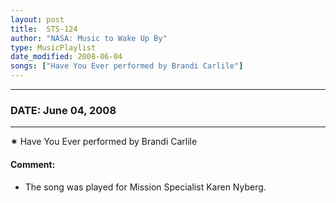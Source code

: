 ```yaml
---
layout: post
title:  STS-124
author: "NASA: Music to Wake Up By"
type: MusicPlaylist
date_modified: 2008-06-04
songs: ["Have You Ever performed by Brandi Carlile"]
---
```


----
### DATE: June 04, 2008
----
✷ Have You Ever performed by Brandi Carlile

#### Comment:
* The song was played for Mission Specialist Karen Nyberg.



<br/>
<center>
	<a target="_blank"
	   href="https://twitter.com/intent/tweet?hashtags=Space,NASA,Playlist,NASAWakeupCalls,SpaceProgram&text={{ page.author}}, '{{ page.songs.first }}' {{ page.title }}, {{ page.date | date: '%B %d, %Y' }}. {{ site.url }}{{ page.url }}&via=nasawakeupcalls"><i class="fab fa-twitter" alt="Tweet this page" style="font-size: 1.3em;"></i></a>
	&nbsp; 	<i class="fas fa-user-astronaut" style="font-size: 1.5em;"></i> &nbsp;
    <a type="amzn" search="'Have You Ever performed by Brandi Carlile'" category="popular music">
    <i class="fab fa-amazon" style="font-size: 1.3em;"></i></a>
</center>
